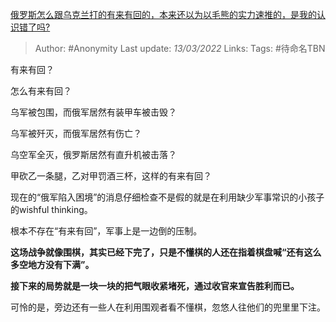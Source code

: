 [俄罗斯怎么跟乌克兰打的有来有回的，本来还以为以毛熊的实力速推的，是我的认识错了吗?](https://www.zhihu.com/question/518934925/answer/2376700158)

> Author: #Anonymity 
> Last update: *13/03/2022* 
> Links:
> Tags: #待命名TBN 

有来有回？

怎么有来有回？

乌军被包围，而俄军居然有装甲车被击毁？

乌军被歼灭，而俄军居然有伤亡？

乌空军全灭，俄罗斯居然有直升机被击落？

甲砍乙一条腿，乙对甲罚酒三杯，这样的有来有回？

现在的“俄军陷入困境”的消息仔细检查不是假的就是在利用缺少军事常识的小孩子的wishful thinking。

根本不存在“有来有回”，军事上是一边倒的压制。

**这场战争就像围棋，其实已经下完了，只是不懂棋的人还在指着棋盘喊“还有这么多空地方没有下满”。**

**接下来的局势就是一块一块的把气眼收紧堵死，通过收官来宣告胜利而已。**

可怜的是，旁边还有一些人在利用围观者看不懂棋，忽悠人往他们的兜里里下注。

  
  
